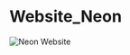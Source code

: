 # Website_Neon
![Neon Website](https://user-images.githubusercontent.com/54738389/123059313-e3bf3b00-d41e-11eb-9291-1febb6912e72.png)

